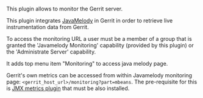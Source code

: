 This plugin allows to monitor the Gerrit server.

This plugin integrates [JavaMelody](https://github.com/javamelody/javamelody) in
Gerrit in order to retrieve live instrumentation data from Gerrit.

To access the monitoring URL a user must be a member of a group that is
granted the 'Javamelody Monitoring' capability (provided by this plugin)
or the 'Administrate Server' capability.

It adds top menu item "Monitoring" to access java melody page.

Gerrit's own metrics can be accessed from within Javamelody monitoring page:
`<gerrit_host_url>/monitoring?part=mbeans`. The pre-requisite for this is
[JMX metrics plugin](https://gerrit.googlesource.com/plugins/metrics-reporter-jmx)
that must be also installed.

